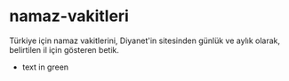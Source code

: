 # namaz-vakitleri

Türkiye için namaz vakitlerini, Diyanet'in sitesinden günlük ve aylık olarak, belirtilen il için gösteren betik.

+ text in green
